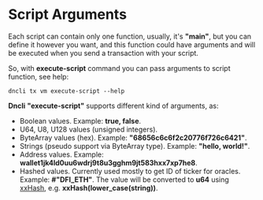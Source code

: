 # Script Arguments

Each script can contain only one function, usually, it's **"main"**, but you can define it however you want, and this function could have arguments and will be executed when you send a transaction with your script.

So, with **execute-script** command you can pass arguments to script function, see help:

```text
dncli tx vm execute-script --help
```

**Dncli** **"execute-script"** supports different kind of arguments, as:

* Boolean values. Example: **true, false**.
* U64, U8, U128 values \(unsigned integers\).
* ByteArray values \(hex\). Example: **"68656c6c6f2c20776f726c6421"**.
* Strings \(pseudo support via ByteArray type\). Example: **"hello, world!"**.
* Address values. Example: **wallet1jk4ld0uu6wdrj9t8u3gghm9jt583hxx7xp7he8**.
* Hashed values. Currently used mostly to get ID of ticker for oracles. Example: **\#"DFI\_ETH"**. The value will be converted to **u64** using [xxHash](https://github.com/Cyan4973/xxHash), e.g. **xxHash\(lower\_case\(string\)\)**.
